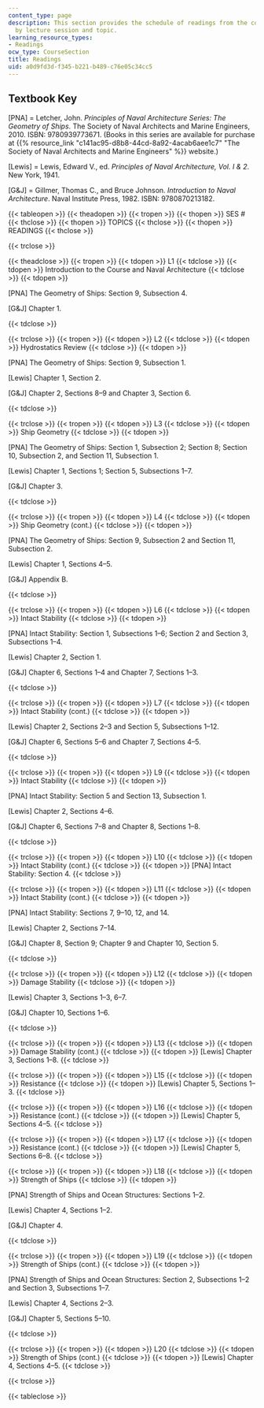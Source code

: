 ```yaml
---
content_type: page
description: This section provides the schedule of readings from the course textbooks
  by lecture session and topic.
learning_resource_types:
- Readings
ocw_type: CourseSection
title: Readings
uid: a0d9fd3d-f345-b221-b489-c76e05c34cc5
---
```


Textbook Key
------------

\[PNA\] = Letcher, John. _Principles of Naval Architecture Series: The Geometry of Ships_. The Society of Naval Architects and Marine Engineers, 2010. ISBN: 9780939773671. (Books in this series are available for purchase at {{% resource_link "c141ac95-d8b8-44cd-8a92-4acab6aee1c7" "The Society of Naval Architects and Marine Engineers" %}} website.)

\[Lewis\] = Lewis, Edward V., ed. _Principles of Naval Architecture, Vol. I & 2_. New York, 1941.

\[G&J\] = Gillmer, Thomas C., and Bruce Johnson. _Introduction to Naval Architecture_. Naval Institute Press, 1982. ISBN: 9780870213182.

{{< tableopen >}}
{{< theadopen >}}
{{< tropen >}}
{{< thopen >}}
SES #
{{< thclose >}}
{{< thopen >}}
TOPICS
{{< thclose >}}
{{< thopen >}}
READINGS
{{< thclose >}}

{{< trclose >}}

{{< theadclose >}}
{{< tropen >}}
{{< tdopen >}}
L1
{{< tdclose >}}
{{< tdopen >}}
Introduction to the Course and Naval Architecture
{{< tdclose >}}
{{< tdopen >}}


\[PNA\] The Geometry of Ships: Section 9, Subsection 4.

\[G&J\] Chapter 1.


{{< tdclose >}}

{{< trclose >}}
{{< tropen >}}
{{< tdopen >}}
L2
{{< tdclose >}}
{{< tdopen >}}
Hydrostatics Review
{{< tdclose >}}
{{< tdopen >}}


\[PNA\] The Geometry of Ships: Section 9, Subsection 1.

\[Lewis\] Chapter 1, Section 2.

\[G&J\] Chapter 2, Sections 8–9 and Chapter 3, Section 6.


{{< tdclose >}}

{{< trclose >}}
{{< tropen >}}
{{< tdopen >}}
L3
{{< tdclose >}}
{{< tdopen >}}
Ship Geometry
{{< tdclose >}}
{{< tdopen >}}


\[PNA\] The Geometry of Ships: Section 1, Subsection 2; Section 8; Section 10, Subsection 2, and Section 11, Subsection 1.

\[Lewis\] Chapter 1, Sections 1; Section 5, Subsections 1–7.

\[G&J\] Chapter 3.


{{< tdclose >}}

{{< trclose >}}
{{< tropen >}}
{{< tdopen >}}
L4
{{< tdclose >}}
{{< tdopen >}}
Ship Geometry (cont.)
{{< tdclose >}}
{{< tdopen >}}


\[PNA\] The Geometry of Ships: Section 9, Subsection 2 and Section 11, Subsection 2.

\[Lewis\] Chapter 1, Sections 4–5.

\[G&J\] Appendix B.


{{< tdclose >}}

{{< trclose >}}
{{< tropen >}}
{{< tdopen >}}
L6
{{< tdclose >}}
{{< tdopen >}}
Intact Stability
{{< tdclose >}}
{{< tdopen >}}


\[PNA\] Intact Stability: Section 1, Subsections 1–6; Section 2 and Section 3, Subsections 1–4.

\[Lewis\] Chapter 2, Section 1.

\[G&J\] Chapter 6, Sections 1–4 and Chapter 7, Sections 1–3.


{{< tdclose >}}

{{< trclose >}}
{{< tropen >}}
{{< tdopen >}}
L7
{{< tdclose >}}
{{< tdopen >}}
Intact Stability (cont.)
{{< tdclose >}}
{{< tdopen >}}


\[Lewis\] Chapter 2, Sections 2–3 and Section 5, Subsections 1–12.

\[G&J\] Chapter 6, Sections 5–6 and Chapter 7, Sections 4–5.


{{< tdclose >}}

{{< trclose >}}
{{< tropen >}}
{{< tdopen >}}
L9
{{< tdclose >}}
{{< tdopen >}}
Intact Stability
{{< tdclose >}}
{{< tdopen >}}


\[PNA\] Intact Stability: Section 5 and Section 13, Subsection 1.

\[Lewis\] Chapter 2, Sections 4–6.

\[G&J\] Chapter 6, Sections 7–8 and Chapter 8, Sections 1–8.


{{< tdclose >}}

{{< trclose >}}
{{< tropen >}}
{{< tdopen >}}
L10
{{< tdclose >}}
{{< tdopen >}}
Intact Stability (cont.)
{{< tdclose >}}
{{< tdopen >}}
\[PNA\] Intact Stability: Section 4.
{{< tdclose >}}

{{< trclose >}}
{{< tropen >}}
{{< tdopen >}}
L11
{{< tdclose >}}
{{< tdopen >}}
Intact Stability (cont.)
{{< tdclose >}}
{{< tdopen >}}


\[PNA\] Intact Stability: Sections 7, 9–10, 12, and 14.

\[Lewis\] Chapter 2, Sections 7–14.

\[G&J\] Chapter 8, Section 9; Chapter 9 and Chapter 10, Section 5.


{{< tdclose >}}

{{< trclose >}}
{{< tropen >}}
{{< tdopen >}}
L12
{{< tdclose >}}
{{< tdopen >}}
Damage Stability
{{< tdclose >}}
{{< tdopen >}}


\[Lewis\] Chapter 3, Sections 1–3, 6–7.

\[G&J\] Chapter 10, Sections 1–6.


{{< tdclose >}}

{{< trclose >}}
{{< tropen >}}
{{< tdopen >}}
L13
{{< tdclose >}}
{{< tdopen >}}
Damage Stability (cont.)
{{< tdclose >}}
{{< tdopen >}}
\[Lewis\] Chapter 3, Sections 1–8.
{{< tdclose >}}

{{< trclose >}}
{{< tropen >}}
{{< tdopen >}}
L15
{{< tdclose >}}
{{< tdopen >}}
Resistance
{{< tdclose >}}
{{< tdopen >}}
\[Lewis\] Chapter 5, Sections 1–3.
{{< tdclose >}}

{{< trclose >}}
{{< tropen >}}
{{< tdopen >}}
L16
{{< tdclose >}}
{{< tdopen >}}
Resistance (cont.)
{{< tdclose >}}
{{< tdopen >}}
\[Lewis\] Chapter 5, Sections 4–5.
{{< tdclose >}}

{{< trclose >}}
{{< tropen >}}
{{< tdopen >}}
L17
{{< tdclose >}}
{{< tdopen >}}
Resistance (cont.)
{{< tdclose >}}
{{< tdopen >}}
\[Lewis\] Chapter 5, Sections 6–8.
{{< tdclose >}}

{{< trclose >}}
{{< tropen >}}
{{< tdopen >}}
L18
{{< tdclose >}}
{{< tdopen >}}
Strength of Ships
{{< tdclose >}}
{{< tdopen >}}


\[PNA\] Strength of Ships and Ocean Structures: Sections 1–2.

\[Lewis\] Chapter 4, Sections 1–2.

\[G&J\] Chapter 4.


{{< tdclose >}}

{{< trclose >}}
{{< tropen >}}
{{< tdopen >}}
L19
{{< tdclose >}}
{{< tdopen >}}
Strength of Ships (cont.)
{{< tdclose >}}
{{< tdopen >}}


\[PNA\] Strength of Ships and Ocean Structures: Section 2, Subsections 1–2 and Section 3, Subsections 1–7.

\[Lewis\] Chapter 4, Sections 2–3.

\[G&J\] Chapter 5, Sections 5–10.


{{< tdclose >}}

{{< trclose >}}
{{< tropen >}}
{{< tdopen >}}
L20
{{< tdclose >}}
{{< tdopen >}}
Strength of Ships (cont.)
{{< tdclose >}}
{{< tdopen >}}
\[Lewis\] Chapter 4, Sections 4–5.
{{< tdclose >}}

{{< trclose >}}

{{< tableclose >}}